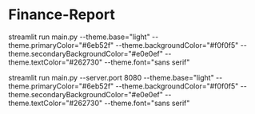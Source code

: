 # Finance-Report

streamlit run main.py --theme.base="light" --theme.primaryColor="#6eb52f" --theme.backgroundColor="#f0f0f5" --theme.secondaryBackgroundColor="#e0e0ef" --theme.textColor="#262730" --theme.font="sans serif"


streamlit run main.py --server.port 8080 --theme.base="light" --theme.primaryColor="#6eb52f" --theme.backgroundColor="#f0f0f5" --theme.secondaryBackgroundColor="#e0e0ef" --theme.textColor="#262730" --theme.font="sans serif"